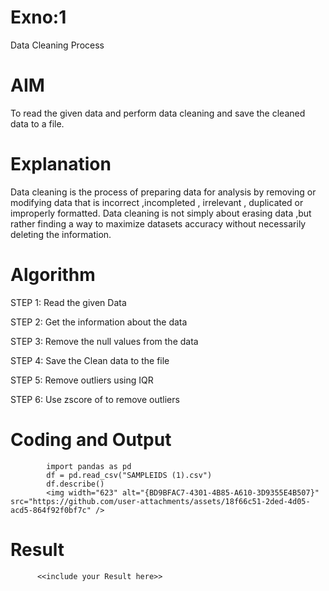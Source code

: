 # Exno:1
Data Cleaning Process

# AIM
To read the given data and perform data cleaning and save the cleaned data to a file.

# Explanation
Data cleaning is the process of preparing data for analysis by removing or modifying data that is incorrect ,incompleted , irrelevant , duplicated or improperly formatted. Data cleaning is not simply about erasing data ,but rather finding a way to maximize datasets accuracy without necessarily deleting the information.

# Algorithm
STEP 1: Read the given Data

STEP 2: Get the information about the data

STEP 3: Remove the null values from the data

STEP 4: Save the Clean data to the file

STEP 5: Remove outliers using IQR

STEP 6: Use zscore of to remove outliers

# Coding and Output
            import pandas as pd
            df = pd.read_csv("SAMPLEIDS (1).csv")
            df.describe()
            <img width="623" alt="{BD9BFAC7-4301-4B85-A610-3D9355E4B507}" src="https://github.com/user-attachments/assets/18f66c51-2ded-4d05-acd5-864f92f0bf7c" />

# Result
          <<include your Result here>>
